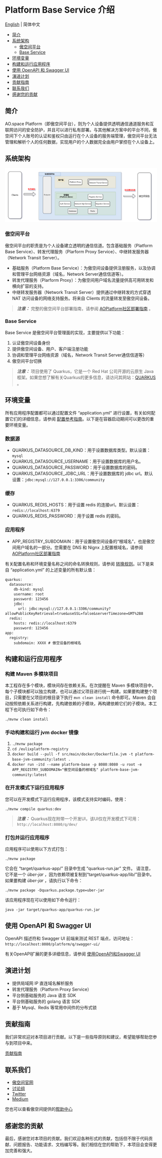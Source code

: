 # Platform Base Service 介绍

[English](README.md) | 简体中文

- [简介](#简介)
- [系统架构](#系统架构)
    - [傲空间平台](#傲空间平台)
    - [Base Service](#base-service)
- [环境变量](#环境变量)
- [构建和运行应用程序](#构建和运行应用程序)
- [使用 OpenAPI 和 Swagger UI](#使用-openapi-和-swagger-ui)
- [演进计划](#演进计划)
- [贡献指南](#贡献指南)
- [联系我们](#联系我们)
- [感谢您的贡献](#感谢您的贡献)

## 简介

AO.space Platform（即傲空间平台），则为个人设备提供透明通信通道服务和互联网访问的安全防护，并且可以进行私有部署。与其他解决方案中的平台不同，傲空间下个人账号的认证和鉴权只由运行在个人设备的服务端管理，傲空间平台无法管理和解析个人的任何数据，实现用户的个人数据完全由用户掌控在个人设备上。

## 系统架构

![傲空间平台&Platform Base架构.png](docs/zh/asserts/傲空间平台&Platform%20Base架构.png)

### 傲空间平台

傲空间平台的职责是为个人设备建立透明的通信信道。包含基础服务（Platform Base Service）、转发代理服务（Plarform Proxy Service）、中继转发服务器（Network Transit Server）。

- 基础服务（Platform Base Service）：为傲空间设备提供注册服务，以及协调和管理平台网络资源（域名，Network Server通信信道等）。
- 转发代理服务（Plarform Proxy）：为傲空间用户域名流量提供高可用转发和横向扩容的支持。
- 中继转发服务器（Network Transit Server）提供通过中继转发的方式穿透 NAT 访问设备的网络支持服务。将来自 Clients 的流量转发至傲空间设备。

> **_注意：_** 完整的傲空间平台部署指南，请参阅 [AOPlatform社区部署指南](https://ao.space/open/documentation/104002) 。

### Base Service

Base Service 是傲空间平台管理面的实现，主要提供以下功能：

1. 认证傲空间设备身份
2. 提供傲空间设备、用户、客户端注册功能
3. 协调和管理平台网络资源（域名，Network Transit Server通信信道等）
4. 傲空间平台切换

> **_注意：_** 项目使用了 Quarkus，它是一个 Red Hat 公司开源的云原生 Java 框架。如果您想了解有关Quarkus的更多信息，请访问其网站：[QUARKUS](https://quarkus.io/) 。

## 环境变量

所有应用程序配置都可以通过配置文件 “application.yml“ 进行设置，有关如何配置它们的详细信息，请参阅 [配置参考指南](https://quarkus.io/guides/config-reference )。以下是在容器启动期间可以更改的重要环境变量。

### 数据源
- QUARKUS_DATASOURCE_DB_KIND：用于设置数据库类型。默认设置：`mysql`
- QUARKUS_DATASOURCE_USERNAME：用于设置数据库的用户名。
- QUARKUS_DATASOURCE_PASSWORD：用于设置数据库的密码。
- QUARKUS_DATASOURCE_JDBC_URL：用于设置数据库的 jdbc url。默认设置：`jdbc:mysql://127.0.0.1:3306/community`

### 缓存
- QUARKUS_REDIS_HOSTS：用于设置 redis 的连接url。默认设置：`redis://localhost:6379`
- QUARKUS_REDIS_PASSWORD：用于设置 redis 的密码。

### 应用程序
- APP_REGISTRY_SUBDOMAIN：用于设置傲空间设备的“根域名”，也是傲空间用户域名的一部分。您需要在 DNS 和 Nignx 上配置根域名，请参阅 [AOPlatform社区部署指南](https://ao.space/open/documentation/104002)

有关配置名称和环境变量名称之间的命名转换规则，请参阅 [转换规则](https://github.com/eclipse/microprofile-config/blob/master/spec/src/main/asciidoc/configsources.asciidoc#default-configsources )。以下是来自 “application.yml” 的上述变量的所有默认值：

```默认配置
quarkus:
  datasource:
    db-kind: mysql
    username: root
    password: 123456
    jdbc:
      url: jdbc:mysql://127.0.0.1:3306/community?allowPublicKeyRetrieval=true&useSSL=false&serverTimezone=GMT%2B8
  redis:
    hosts: redis://localhost:6379
    password: 123456
app:
  registry:
    subdomain: XXXX # 傲空设备的根域名
```

## 构建和运行应用程序

### 构建 Maven 多模块项目

本工程存在多个模块，模块间存在依赖关系。在次提醒在 Maven 多模块项目中，每个子模块都可以独立构建，也可以通过父项目进行统一构建。如果要构建整个项目，只需要在父项目的根目录下执行 `mvn clean install` 命令即可。Maven 会自动按照依赖关系进行构建，先构建依赖的子模块，再构建依赖它们的子模块。本工程下也可执行如下命令：

```mvnw命令
./mvnw clean install
```

### 手动构建和运行 jvm docker 镜像

1. `./mvnw package`
2. `cd /eulixplatform-registry`
3. `docker build --pull -f src/main/docker/Dockerfile.jvm -t platform-base-jvm-community:latest .`
4. `docker run -itd --name platform-base -p 8080:8080 -u root -e APP_REGISTRY_SUBDOMAIN="傲空间设备的根域名" platform-base-jvm-community:latest`

### 在开发模式下运行应用程序

您可以在开发模式下运行应用程序，该模式支持实时编码，使用：

```mvnw命令
./mvnw compile quarkus:dev
```

> **_注意：_** Quarkus现在附带一个开发UI，该UI仅在开发模式下可用：`http://localhost:8080/q/dev/`

### 打包并运行应用程序

应用程序可以使用以下方式打包：

```mvnw命令
./mvnw package
```

它会在 “target/quarkus-app/” 目录中生成 “quarkus-run.jar” 文件。 请注意，它不是一个 _über-jar_ ，因为依赖项被复制到“target/quarkus-app/lib/”目录中。 如果要构建 _über-jar_ ，请执行以下命令：

```mvnw命令
./mvnw package -Dquarkus.package.type=uber-jar
```

该应用程序现在可以使用如下命令运行：

```java命令
java -jar target/quarkus-app/quarkus-run.jar
```

## 使用 OpenAPI 和 Swagger UI

OpenAPI 描述符和 Swagger UI 前端来测试 REST 端点，访问地址：`http://localhost:8080/platform/q/swagger-ui/`

有关OpenAPI扩展的更多详细信息，请参阅 [使用OpenAPI和Swagger UI](https://quarkus.io/guides/openapi-swaggerui)

## 演进计划

- 提供局域网 IP 直连域名解析服务
- 转发代理服务（Platform Proxy Service）
- 平台侧基础服务的 Java 语言 SDK
- 平台侧基础服务的 golang 语言 SDK
- 基于 Mysql、Redis 等常用中间件的分布式锁

## 贡献指南 

我们非常欢迎对本项目进行贡献。以下是一些指导原则和建议，希望能够帮助您参与到项目中来。

[贡献指南](https://github.com/ao-space/ao.space/blob/dev/docs/contribution-guidelines_CN.md)

## 联系我们

- [傲空间官网](https://ao.space)
- [讨论组](https://slack.ao.space)
- [Twitter](https://twitter.com/AOspaceOSC)
- [Medium](https://medium.com/@aospacecommunity)

您也可以查看傲空间提供的[帮助中心](https://ao.space/support/help)

## 感谢您的贡献

最后，感谢您对本项目的贡献。我们欢迎各种形式的贡献，包括但不限于代码贡献、问题报告、功能请求、文档编写等。我们相信在您的帮助下，本项目会变得更加完善和强大。
